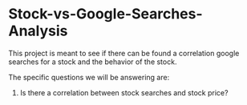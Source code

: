 # Stock-vs-Google-Searches-Analysis
This project is meant to see if there can be found a correlation google searches for a stock and the behavior of the stock.

The specific questions we will be answering are:
1. Is there a correlation between stock searches and stock price?
